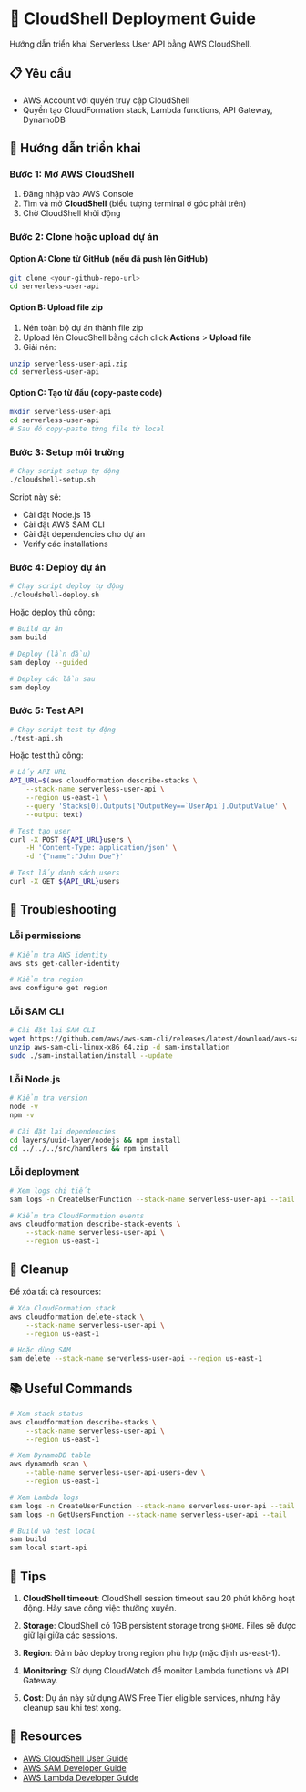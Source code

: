 # 🚀 CloudShell Deployment Guide

Hướng dẫn triển khai Serverless User API bằng AWS CloudShell.

## 📋 Yêu cầu

- AWS Account với quyền truy cập CloudShell
- Quyền tạo CloudFormation stack, Lambda functions, API Gateway, DynamoDB

## 🚀 Hướng dẫn triển khai

### Bước 1: Mở AWS CloudShell

1. Đăng nhập vào AWS Console
2. Tìm và mở **CloudShell** (biểu tượng terminal ở góc phải trên)
3. Chờ CloudShell khởi động

### Bước 2: Clone hoặc upload dự án

#### Option A: Clone từ GitHub (nếu đã push lên GitHub)
```bash
git clone <your-github-repo-url>
cd serverless-user-api
```

#### Option B: Upload file zip
1. Nén toàn bộ dự án thành file zip
2. Upload lên CloudShell bằng cách click **Actions** > **Upload file**
3. Giải nén:
```bash
unzip serverless-user-api.zip
cd serverless-user-api
```

#### Option C: Tạo từ đầu (copy-paste code)
```bash
mkdir serverless-user-api
cd serverless-user-api
# Sau đó copy-paste từng file từ local
```

### Bước 3: Setup môi trường

```bash
# Chạy script setup tự động
./cloudshell-setup.sh
```

Script này sẽ:
- Cài đặt Node.js 18
- Cài đặt AWS SAM CLI
- Cài đặt dependencies cho dự án
- Verify các installations

### Bước 4: Deploy dự án

```bash
# Chạy script deploy tự động
./cloudshell-deploy.sh
```

Hoặc deploy thủ công:

```bash
# Build dự án
sam build

# Deploy (lần đầu)
sam deploy --guided

# Deploy các lần sau
sam deploy
```

### Bước 5: Test API

```bash
# Chạy script test tự động
./test-api.sh
```

Hoặc test thủ công:

```bash
# Lấy API URL
API_URL=$(aws cloudformation describe-stacks \
    --stack-name serverless-user-api \
    --region us-east-1 \
    --query 'Stacks[0].Outputs[?OutputKey==`UserApi`].OutputValue' \
    --output text)

# Test tạo user
curl -X POST ${API_URL}users \
    -H 'Content-Type: application/json' \
    -d '{"name":"John Doe"}'

# Test lấy danh sách users
curl -X GET ${API_URL}users
```

## 🔧 Troubleshooting

### Lỗi permissions
```bash
# Kiểm tra AWS identity
aws sts get-caller-identity

# Kiểm tra region
aws configure get region
```

### Lỗi SAM CLI
```bash
# Cài đặt lại SAM CLI
wget https://github.com/aws/aws-sam-cli/releases/latest/download/aws-sam-cli-linux-x86_64.zip
unzip aws-sam-cli-linux-x86_64.zip -d sam-installation
sudo ./sam-installation/install --update
```

### Lỗi Node.js
```bash
# Kiểm tra version
node -v
npm -v

# Cài đặt lại dependencies
cd layers/uuid-layer/nodejs && npm install
cd ../../../src/handlers && npm install
```

### Lỗi deployment
```bash
# Xem logs chi tiết
sam logs -n CreateUserFunction --stack-name serverless-user-api --tail

# Kiểm tra CloudFormation events
aws cloudformation describe-stack-events \
    --stack-name serverless-user-api \
    --region us-east-1
```

## 🧹 Cleanup

Để xóa tất cả resources:

```bash
# Xóa CloudFormation stack
aws cloudformation delete-stack \
    --stack-name serverless-user-api \
    --region us-east-1

# Hoặc dùng SAM
sam delete --stack-name serverless-user-api --region us-east-1
```

## 📚 Useful Commands

```bash
# Xem stack status
aws cloudformation describe-stacks \
    --stack-name serverless-user-api \
    --region us-east-1

# Xem DynamoDB table
aws dynamodb scan \
    --table-name serverless-user-api-users-dev \
    --region us-east-1

# Xem Lambda logs
sam logs -n CreateUserFunction --stack-name serverless-user-api --tail
sam logs -n GetUsersFunction --stack-name serverless-user-api --tail

# Build và test local
sam build
sam local start-api
```

## 🎯 Tips

1. **CloudShell timeout**: CloudShell session timeout sau 20 phút không hoạt động. Hãy save công việc thường xuyên.

2. **Storage**: CloudShell có 1GB persistent storage trong `$HOME`. Files sẽ được giữ lại giữa các sessions.

3. **Region**: Đảm bảo deploy trong region phù hợp (mặc định us-east-1).

4. **Monitoring**: Sử dụng CloudWatch để monitor Lambda functions và API Gateway.

5. **Cost**: Dự án này sử dụng AWS Free Tier eligible services, nhưng hãy cleanup sau khi test xong.

## 🔗 Resources

- [AWS CloudShell User Guide](https://docs.aws.amazon.com/cloudshell/latest/userguide/)
- [AWS SAM Developer Guide](https://docs.aws.amazon.com/serverless-application-model/latest/developerguide/)
- [AWS Lambda Developer Guide](https://docs.aws.amazon.com/lambda/latest/dg/)
